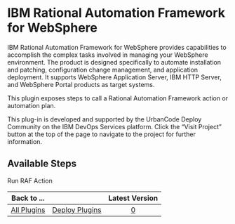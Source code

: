 
IBM Rational Automation Framework for WebSphere
===============================================

IBM Rational Automation Framework for WebSphere provides capabilities to accomplish the complex tasks involved in managing your WebSphere environment. The product is designed specifically to automate installation and patching, configuration change management, and application deployment. It supports WebSphere Application Server, IBM HTTP Server, and WebSphere Portal products as target systems.

This plugin exposes steps to call a Rational Automation Framework action or automation plan.

This plug-in is developed and supported by the UrbanCode Deploy Community on the IBM DevOps Services platform. Click the “Visit Project” button at the top of the page to navigate to the project for further information.


Available Steps
---------------

Run RAF Action



|Back to ...||Latest Version|
| :---: | :---: | :---: |
|[All Plugins](../../index.md)|[Deploy Plugins](../README.md)|[0]()|
